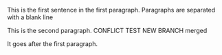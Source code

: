 This is the first sentence in the first paragraph. Paragraphs are separated with a blank line 

This is the second paragraph. CONFLICT TEST NEW BRANCH merged 

It goes after the first paragraph. 
